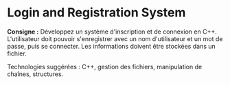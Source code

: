 # Login and Registration System

**Consigne :**
Développez un système d'inscription et de connexion en C++. L'utilisateur doit pouvoir s'enregistrer avec un nom d'utilisateur et un mot de passe, puis se connecter. Les informations doivent être stockées dans un fichier.

Technologies suggérées : C++, gestion des fichiers, manipulation de chaînes, structures.
